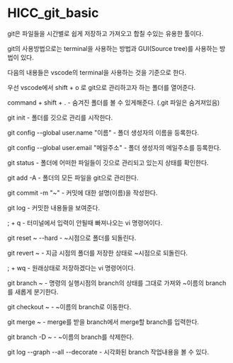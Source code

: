 # HICC_git_basic 

git은 파일들을 시간별로 쉽게 저장하고 가져오고 합칠 수있는 유용한 툴이다.

git의 사용방법으로는 terminal을 사용하는 방법과 GUI(Source tree)를 사용하는 방법이 있다.

다음의 내용들은 vscode의 terminal을 사용하는 것을 기준으로 한다.

우선 vscode에서 shift + o 로 git으로 관리하고자 하는 폴더를 열어준다.

command + shift + . - 숨겨진 폴더를 볼 수 있게해준다. (.git 파일은 숨겨져있음)

git init - 폴더를 깃으로 관리를 시작한다.

git config --global user.name "이름" - 폴더 생성자의 이름을 등록한다.

git config --global user.email "메일주소" - 폴더 생성자의 메일주소를 등록한다.

git status - 폴더에 어떠한 파일들이 깃으로 관리되고 있는지 상태를 확인한다.

git add -A - 폴더의 모든 파일을 git으로 관리한다.

git commit -m "~" - 커밋에 대한 설명(이름)을 작성한다.

git log - 커밋한 내용들을 보여준다.

; + q - 터미널에서 입력이 안될때 빠져나오는 vi 명령어이다.

git reset ~ --hard - ~시점으로 폴더를 되돌린다.

git revert ~ - 지금 시점의 폴더를 저장한 상태로 ~시점으로 되돌린다.

; + wq - 원래상태로 저장하겠다는 vi 명령어이다.

git branch ~ - 명령의 실행시점의 branch의 상태를 그대로 가져와 ~이름의 branch를 새롭게 분기한다.

git checkout ~ - ~이름의 branch로 이동한다.

git merge ~ - merge를 받을 branch에서 merge할 branch를 입력한다.

git branch -D ~ - ~이름의 branch를 삭제한다.

git log --graph --all --decorate - 시각화된 branch 작업내용을 볼 수 있다.